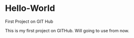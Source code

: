 # Hello-World
First Project on GIT Hub

This is my first project on GITHub. Will going to use from now.
